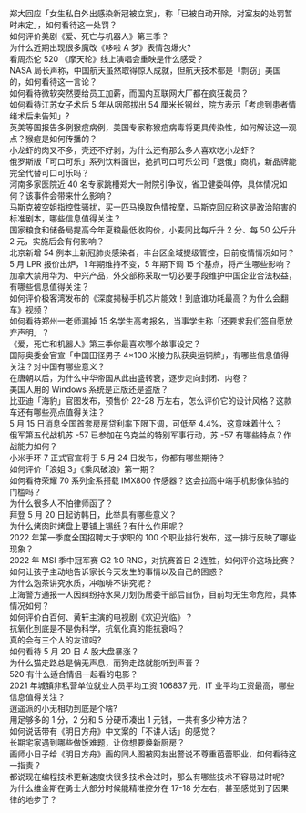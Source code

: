 郑大回应「女生私自外出感染新冠被立案」，称「已被自动开除，对室友的处罚暂时未定」，如何看待这一处罚？  
如何评价美剧《爱、死亡与机器人》第三季？  
为什么近期出现很多魔改《哆啦 A 梦》表情包爆火?  
看周杰伦 520 《摩天轮》线上演唱会重映是什么感受？  
NASA 局长声称，中国航天虽然取得惊人成就，但航天技术都是「剽窃」美国的，如何看待这一言论？  
如何看待微软突然要给员工加薪，而国内互联网大厂都在疯狂裁员？  
如何看待江苏女子术后 5 年从咽部拔出 54 厘米长钢丝，院方表示「考虑到患者情绪术后未告知」?  
英美等国报告多例猴痘病例，美国专家称猴痘病毒将更具传染性，如何解读这一观点？猴痘是如何传播的？  
小龙虾的肉又不多，壳还不好剥，为什么还有那么多人喜欢吃小龙虾？  
俄罗斯版「可口可乐」系列饮料面世，抢抓可口可乐公司「退俄」商机，新品牌能完全代替可口可乐吗？  
河南多家医院近 40 名专家跳槽郑大一附院引争议，省卫健委叫停，具体情况如何？该事件会带来什么影响？  
马斯克被空姐指控性骚扰，买一匹马换取色情按摩，马斯克回应称这是政治陷害的标准剧本，哪些信息值得关注？  
国家粮食和储备局提高今年夏粮最低收购价，小麦同比每斤升 2 分、每 50 公斤升 2 元，实施后会有何影响？  
北京新增 54 例本土新冠肺炎感染者，丰台区全域提级管控，目前疫情情况如何？  
5 月 LPR 报价出炉，1 年期维持不变，5 年期下调 15 个基点，将产生哪些影响？  
加拿大禁用华为、中兴产品，外交部称采取一切必要手段维护中国企业合法权益，有哪些信息值得关注？  
如何评价极客湾发布的《深度揭秘手机芯片能效！到底谁功耗最高？为什么会翻车》视频？  
如何看待郑州一老师漏掉 15 名学生高考报名，当事学生称「还要求我们签自愿放弃声明」？  
《爱，死亡和机器人》第三季你最喜欢哪个故事设定？  
国际奥委会官宣「中国田径男子 4×100 米接力队获奥运铜牌」，有哪些信息值得关注？对中国有哪些意义？  
在唐朝以后，为什么中华帝国从此由盛转衰，逐步走向封闭、内卷？  
美国人用的 Windows 系统是正版还是盗版？  
比亚迪「海豹」官图发布，预售价 22-28 万左右，怎么评价它的设计风格？这款车还有哪些亮点值得关注？  
5 月 15 日消息全国首套房房贷利率下限下调，可低至 4.4%，这意味着什么？  
俄军第五代战机苏 -57 已参加在乌克兰的特别军事行动，苏 -57 有哪些特点？作战能力如何？  
小米手环 7 正式官宣将于 5 月 24 日发布，你都有哪些期待？  
如何评价「浪姐 3」《乘风破浪》第一期？  
如何看待荣耀 70 系列全系搭载 IMX800 传感器？这会拉高中端手机影像体验的门槛吗？  
为什么很多人不怕律师函了？  
拜登 5 月 20 日起访韩日，此举具有哪些意义？  
为什么烤肉时烤盘上要铺上锡纸？有什么作用呢？  
2022 年第一季度全国招聘大于求职的 100 个职业排行发布，这一排行反映了哪些现象？  
2022 年 MSI 季中冠军赛 G2 1:0 RNG，对抗赛首日 2 连胜，如何评价这场比赛？  
如何让孩子主动地告诉家长今天发生的事情以及自己的困惑？  
为什么泡茶讲究水质，冲咖啡不讲究呢？  
上海警方通报一人因纠纷持水果刀划伤居委干部后自伤，目前均无生命危险，具体情况如何？  
如何评价白百何、黄轩主演的电视剧《欢迎光临》？  
抗氧化到底是不是伪科学，抗氧化真的能抗衰吗？  
真的会有三个人的友谊吗?  
如何看待 5 月 20 日 A 股大盘暴涨？  
为什么猫走路总是悄无声息，而狗走路就能听到声音？  
520 有什么适合情侣一起看的电影？  
2021 年城镇非私营单位就业人员平均工资 106837 元，IT 业平均工资最高，哪些信息值得关注？  
逍遥派的小无相功到底是个啥?  
用足够多的 1 分，2 分和 5 分硬币凑出 1 元钱，一共有多少种方法？  
如何说话带有《明日方舟》中文案的「不讲人话」的感觉？  
长期宅家遇到哪些做饭难题，让你想要焕新厨房？  
画师小日子给《明日方舟》画的同人图被网友出警说不尊重芭蕾职业，如何看待这一指责？  
都说现在编程技术更新速度快很多技术会过时，那么有哪些技术不容易过时呢?  
为什么维金斯在勇士大部分时候能精准控分在 17-18 分左右，甚至感觉到了因果律的地步了？  
